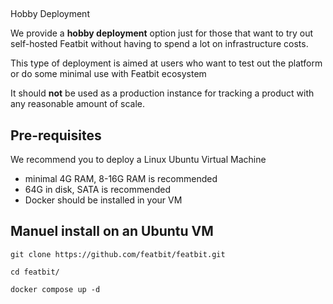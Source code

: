 # 

```

```

Hobby Deployment

We provide a **hobby deployment** option just for those that want to try out self-hosted Featbit without having to spend a lot on infrastructure costs.

This type of deployment is aimed at users who want to test out the platform or do some minimal use with Featbit ecosystem

It should **not** be used as a production instance for tracking a product with any reasonable amount of scale.

## Pre-requisites

We recommend you to deploy a Linux Ubuntu Virtual Machine

* minimal 4G RAM, 8-16G RAM is recommended
* 64G in disk, SATA is recommended
* Docker should be installed in your VM

## Manuel install on an Ubuntu VM

```
git clone https://github.com/featbit/featbit.git

cd featbit/

docker compose up -d
```

